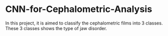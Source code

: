 # CNN-for-Cephalometric-Analysis
In this project, it is aimed to classify the cephalometric films into 3 classes. These 3 classes shows the type of jaw disorder.
